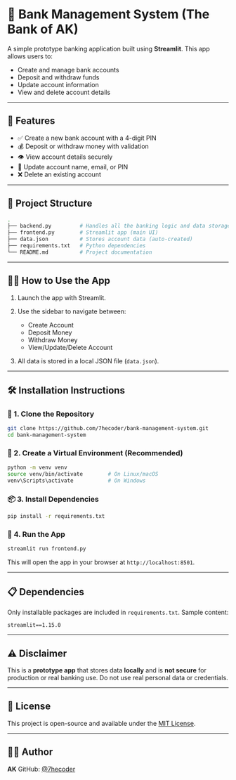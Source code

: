 # 🏦 Bank Management System (The Bank of AK)

A simple prototype banking application built using **Streamlit**. This app allows users to:

- Create and manage bank accounts
- Deposit and withdraw funds
- Update account information
- View and delete account details

---

## 🚀 Features

- ✅ Create a new bank account with a 4-digit PIN
- 💰 Deposit or withdraw money with validation
- 👁️ View account details securely
- 🔄 Update account name, email, or PIN
- ❌ Delete an existing account

---

## 📂 Project Structure

```bash
.
├── backend.py         # Handles all the banking logic and data storage
├── frontend.py        # Streamlit app (main UI)
├── data.json          # Stores account data (auto-created)
├── requirements.txt   # Python dependencies
└── README.md          # Project documentation
````

---

## 🧑‍💻 How to Use the App

1. Launch the app with Streamlit.
2. Use the sidebar to navigate between:

   * Create Account
   * Deposit Money
   * Withdraw Money
   * View/Update/Delete Account
3. All data is stored in a local JSON file (`data.json`).

---

## 🛠️ Installation Instructions

### 🔁 1. Clone the Repository

```bash
git clone https://github.com/7hecoder/bank-management-system.git
cd bank-management-system
```

### 🐍 2. Create a Virtual Environment (Recommended)

```bash
python -m venv venv
source venv/bin/activate        # On Linux/macOS
venv\Scripts\activate           # On Windows
```

### 📦 3. Install Dependencies

```bash
pip install -r requirements.txt
```

### 🚀 4. Run the App

```bash
streamlit run frontend.py
```

This will open the app in your browser at `http://localhost:8501`.

---

## 📋 Dependencies

Only installable packages are included in `requirements.txt`. Sample content:

```
streamlit==1.15.0
```

---

## ⚠️ Disclaimer

This is a **prototype app** that stores data **locally** and is **not secure** for production or real banking use. Do not use real personal data or credentials.

---

## 📄 License

This project is open-source and available under the [MIT License](LICENSE).

---

## 🙋‍♂️ Author

**AK**
GitHub: [@7hecoder](https://github.com/7hecoder)
